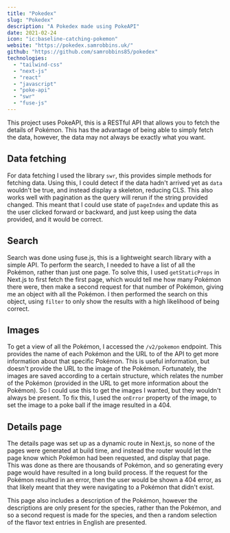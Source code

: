 ```yaml
---
title: "Pokedex"
slug: "Pokedex"
description: "A Pokedex made using PokeAPI"
date: 2021-02-24
icon: "ic:baseline-catching-pokemon"
website: "https://pokedex.samrobbins.uk/"
github: "https://github.com/samrobbins85/pokedex"
technologies:
  - "tailwind-css"
  - "next-js"
  - "react"
  - "javascript"
  - "poke-api"
  - "swr"
  - "fuse-js"
---
```


This project uses PokeAPI, this is a RESTful API that allows you to fetch the details of Pokémon. This has the advantage of being able to simply fetch the data, however, the data may not always be exactly what you want.

## Data fetching

For data fetching I used the library `swr`, this provides simple methods for fetching data. Using this, I could detect if the data hadn't arrived yet as `data` wouldn't be true, and instead display a skeleton, reducing CLS. This also works well with pagination as the query will rerun if the string provided changed. This meant that I could use state of `pageIndex` and update this as the user clicked forward or backward, and just keep using the data provided, and it would be correct.

## Search

Search was done using fuse.js, this is a lightweight search library with a simple API. To perform the search, I needed to have a list of all the Pokémon, rather than just one page. To solve this, I used `getStaticProps` in Next.js to first fetch the first page, which would tell me how many Pokémon there were, then make a second request for that number of Pokémon, giving me an object with all the Pokémon. I then performed the search on this object, using `filter` to only show the results with a high likelihood of being correct.

## Images

To get a view of all the Pokémon, I accessed the `/v2/pokemon` endpoint. This provides the name of each Pokémon and the URL to of the API to get more information about that specific Pokémon. This is useful information, but doesn't provide the URL to the image of the Pokémon. Fortunately, the images are saved according to a certain structure, which relates the number of the Pokémon (provided in the URL to get more information about the Pokémon). So I could use this to get the images I wanted, but they wouldn't always be present. To fix this, I used the `onError` property of the image, to set the image to a poke ball if the image resulted in a 404.

## Details page

The details page was set up as a dynamic route in Next.js, so none of the pages were generated at build time, and instead the router would let the page know which Pokémon had been requested, and display that page. This was done as there are thousands of Pokémon, and so generating every page would have resulted in a long build process. If the request for the Pokémon resulted in an error, then the user would be shown a 404 error, as that likely meant that they were navigating to a Pokémon that didn't exist.

This page also includes a description of the Pokémon, however the descriptions are only present for the species, rather than the Pokémon, and so a second request is made for the species, and then a random selection of the flavor text entries in English are presented.
